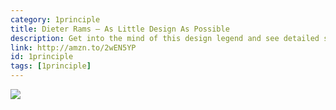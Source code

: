 ```yaml
---
category: 1principle
title: Dieter Rams — As Little Design As Possible
description: Get into the mind of this design legend and see detailed shots of work, sprinkled with a bunch of design philosophy.
link: http://amzn.to/2wEN5YP
id: 1principle
tags: [1principle]
---
```

<a target="_blank"  href="https://www.amazon.com/gp/product/B01K0TOWY0/ref=as_li_tl?ie=UTF8&camp=1789&creative=9325&creativeASIN=B01K0TOWY0&linkCode=as2&tag=compassofdesi-20&linkId=05bed1e2edb95f8ce1d56e4589b03f6e"><img border="0" src="//ws-na.amazon-adsystem.com/widgets/q?_encoding=UTF8&MarketPlace=US&ASIN=B01K0TOWY0&ServiceVersion=20070822&ID=AsinImage&WS=1&Format=_SL250_&tag=compassofdesi-20" ></a><img src="//ir-na.amazon-adsystem.com/e/ir?t=compassofdesi-20&l=am2&o=1&a=B01K0TOWY0" width="1" height="1" border="0" alt="" style="border:none !important; margin:0px !important;" />
